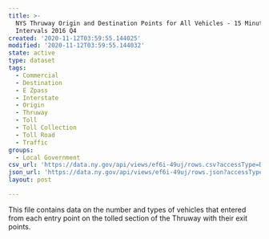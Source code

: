```yaml
---
title: >-
  NYS Thruway Origin and Destination Points for All Vehicles - 15 Minute
  Intervals 2016 Q4
created: '2020-11-12T03:59:55.144025'
modified: '2020-11-12T03:59:55.144032'
state: active
type: dataset
tags:
  - Commercial
  - Destination
  - E Zpass
  - Interstate
  - Origin
  - Thruway
  - Toll
  - Toll Collection
  - Toll Road
  - Traffic
groups:
  - Local Government
csv_url: 'https://data.ny.gov/api/views/ef6i-49uj/rows.csv?accessType=DOWNLOAD'
json_url: 'https://data.ny.gov/api/views/ef6i-49uj/rows.json?accessType=DOWNLOAD'
layout: post

---
```

This file contains data on the number and types of vehicles that entered from each entry point on the tolled section of the Thruway with their exit points.
